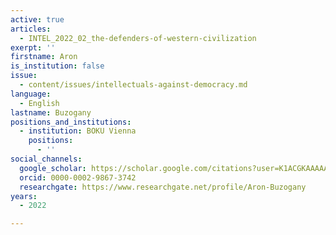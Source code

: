 ```yaml
---
active: true
articles:
  - INTEL_2022_02_the-defenders-of-western-civilization
exerpt: ''
firstname: Aron
is_institution: false
issue:
  - content/issues/intellectuals-against-democracy.md
language:
  - English
lastname: Buzogany
positions_and_institutions:
  - institution: BOKU Vienna
    positions:
      - ''
social_channels:
  google_scholar: https://scholar.google.com/citations?user=K1ACGKAAAAAJ&hl=en
  orcid: 0000-0002-9867-3742
  researchgate: https://www.researchgate.net/profile/Aron-Buzogany
years:
  - 2022

---
```

